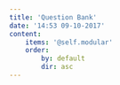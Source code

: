 ```yaml
---
title: 'Question Bank'
date: '14:53 09-10-2017'
content:
    items: '@self.modular'
    order:
        by: default
        dir: asc
---
```


